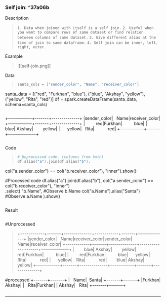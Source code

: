 ### Self join: ^37a06b

Description
> `1. Data when joined with itself is a self join.`
> `2. Useful when you want to compare rows of same dataset or find relation between columns of same dataset.`
> `3. Give different alias at the time of join to same dataframe.`
> `4. Self join can be inner, left, right, outer.`

Example
>![[self-join.png]]

Data
> ```python
> santa_cols = ["sender_color", "Name", "receiver_color"]
santa_data = [("red", "Furkhan", "blue"), ("blue", "Akshay", "yellow"), ("yellow", "Rita", "red")]
df = spark.createDataFrame(santa_data, schema=santa_cols)

>```
+------------+-------+--------------+
|sender_color|   Name|receiver_color|
+------------+-------+--------------+
|         red|Furkhan|          blue|
|        blue| Akshay|        yellow|
|      yellow|   Rita|           red|
+------------+-------+--------------+
>```

Code
> ```python
> # Unprocessed code. (columns from both)
> df.alias("a").join(df.alias("b"),
col("a.sender_color") == col("b.receiver_color"),
"inner").show()
>
#Processed code
df.alias("a").join(df.alias("b"),
col("a.sender_color") == col("b.receiver_color"),
"inner") \
.select(
"b.Name", #Observe b.Name
col("a.Name").alias("Santa") #Observe a.Name
).show()
> ```

Result
>```
#Unprocessed
>+------------+-------+--------------+------------+-------+--------------+
|sender_color|   Name|receiver_color|sender_color|   Name|receiver_color|
+------------+-------+--------------+------------+-------+--------------+
|        blue| Akshay|        yellow|         red|Furkhan|          blue|
|         red|Furkhan|          blue|      yellow|   Rita|           red|
|      yellow|   Rita|           red|        blue| Akshay|        yellow|
+------------+-------+--------------+------------+-------+--------------+
>
#processed
+-------+-------+
|   Name|  Santa|
+-------+-------+
|Furkhan| Akshay|
|   Rita|Furkhan|
| Akshay|   Rita|
+-------+-------+
>```
****